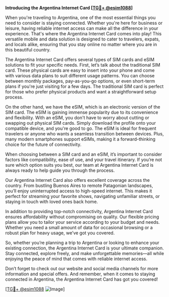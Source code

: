 **Introducing the Argentina Internet Card [[TG💪+ @esim1088](https://t.me/s/esim1088)]**

When you're traveling to Argentina, one of the most essential things you need to consider is staying connected. Whether you're here for business or leisure, having reliable internet access can make all the difference in your experience. That's where the Argentina Internet Card comes into play! This versatile mobile and data solution is designed to cater to travelers, expats, and locals alike, ensuring that you stay online no matter where you are in this beautiful country.

The Argentina Internet Card offers several types of SIM cards and eSIM solutions to fit your specific needs. First, let’s talk about the traditional SIM card. These physical cards are easy to insert into your phone and come with various data plans to suit different usage patterns. You can choose between monthly packages, pay-as-you-go options, or even short-term plans if you're just visiting for a few days. The traditional SIM card is perfect for those who prefer physical products and want a straightforward setup process.

On the other hand, we have the eSIM, which is an electronic version of the SIM card. The eSIM is gaining immense popularity due to its convenience and flexibility. With an eSIM, you don't have to worry about cutting or swapping out physical SIM cards. Simply download the profile onto your compatible device, and you're good to go. The eSIM is ideal for frequent travelers or anyone who wants a seamless transition between devices. Plus, many modern smartphones support eSIMs, making it a forward-thinking choice for the future of connectivity.

When choosing between a SIM card and an eSIM, it’s important to consider factors like compatibility, ease of use, and your travel itinerary. If you’re not sure which option suits you best, our team at Argentina Internet Card is always ready to help guide you through the process.

Our Argentina Internet Card also offers excellent coverage across the country. From bustling Buenos Aires to remote Patagonian landscapes, you’ll enjoy uninterrupted access to high-speed internet. This makes it perfect for streaming your favorite shows, navigating unfamiliar streets, or staying in touch with loved ones back home.

In addition to providing top-notch connectivity, Argentina Internet Card ensures affordability without compromising on quality. Our flexible pricing plans allow you to tailor your service according to your budget and needs. Whether you need a small amount of data for occasional browsing or a robust plan for heavy usage, we’ve got you covered.

So, whether you’re planning a trip to Argentina or looking to enhance your existing connection, the Argentina Internet Card is your ultimate companion. Stay connected, explore freely, and make unforgettable memories—all while enjoying the peace of mind that comes with reliable internet access.

Don’t forget to check out our website and social media channels for more information and special offers. And remember, when it comes to staying connected in Argentina, the Argentina Internet Card has got you covered!

[[TG💪+ @esim1088](https://t.me/s/esim1088) ![Image](https://i.postimg.cc/Y0z9fWf4/image.png)]